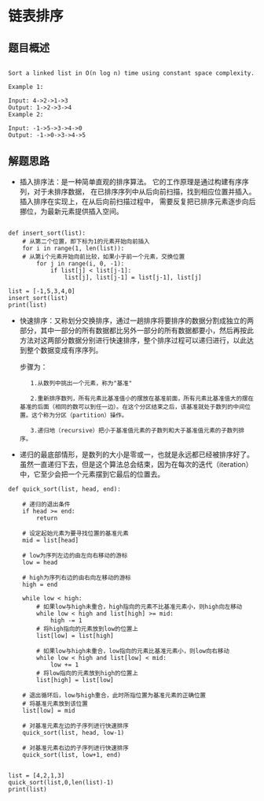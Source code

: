 # 链表排序
## 题目概述

```

Sort a linked list in O(n log n) time using constant space complexity.

Example 1:

Input: 4->2->1->3
Output: 1->2->3->4
Example 2:

Input: -1->5->3->4->0
Output: -1->0->3->4->5

```
## 解题思路
* 插入排序法：是一种简单直观的排序算法。
它的工作原理是通过构建有序序列，对于未排序数据，
在已排序序列中从后向前扫描，找到相应位置并插入。
插入排序在实现上，在从后向前扫描过程中，
需要反复把已排序元素逐步向后挪位，为最新元素提供插入空间。

```

def insert_sort(list):
    # 从第二个位置，即下标为1的元素开始向前插入
    for i in range(1, len(list)):
    # 从第i个元素开始向前比较，如果小于前一个元素，交换位置
        for j in range(i, 0, -1):
            if list[j] < list[j-1]:
                list[j], list[j-1] = list[j-1], list[j]

list = [-1,5,3,4,0]
insert_sort(list)
print(list)

```

* 快速排序：又称划分交换排序，通过一趟排序将要排序的数据分割成独立的两部分，其中一部分的所有数据都比另外一部分的所有数据都要小，然后再按此方法对这两部分数据分别进行快速排序，整个排序过程可以递归进行，以此达到整个数据变成有序序列。

   步骤为：

         1.从数列中挑出一个元素，称为"基准"

         2.重新排序数列，所有元素比基准值小的摆放在基准前面，所有元素比基准值大的摆在基准的后面（相同的数可以到任一边）。在这个分区结束之后，该基准就处于数列的中间位置。这个称为分区（partition）操作。

         3.递归地（recursive）把小于基准值元素的子数列和大于基准值元素的子数列排序。

* 递归的最底部情形，是数列的大小是零或一，也就是永远都已经被排序好了。虽然一直递归下去，但是这个算法总会结束，因为在每次的迭代（iteration）中，它至少会把一个元素摆到它最后的位置去。

```
def quick_sort(list, head, end):

    # 递归的退出条件
    if head >= end:
        return

    # 设定起始元素为要寻找位置的基准元素
    mid = list[head]

    # low为序列左边的由左向右移动的游标
    low = head

    # high为序列右边的由右向左移动的游标
    high = end

    while low < high:
        # 如果low与high未重合，high指向的元素不比基准元素小，则high向左移动
        while low < high and list[high] >= mid:
            high -= 1
        # 将high指向的元素放到low的位置上
        list[low] = list[high]

        # 如果low与high未重合，low指向的元素比基准元素小，则low向右移动
        while low < high and list[low] < mid:
            low += 1
        # 将low指向的元素放到high的位置上
        list[high] = list[low]

    # 退出循环后，low与high重合，此时所指位置为基准元素的正确位置
    # 将基准元素放到该位置
    list[low] = mid

    # 对基准元素左边的子序列进行快速排序
    quick_sort(list, head, low-1)

    # 对基准元素右边的子序列进行快速排序
    quick_sort(list, low+1, end)


list = [4,2,1,3]
quick_sort(list,0,len(list)-1)
print(list)

```
